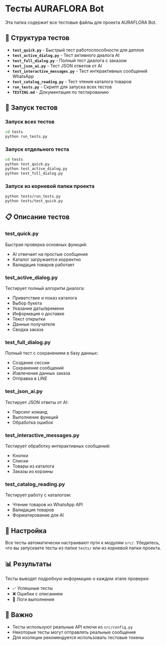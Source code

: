 # Тесты AURAFLORA Bot

Эта папка содержит все тестовые файлы для проекта AURAFLORA Bot.

## 📁 Структура тестов

- **`test_quick.py`** - Быстрый тест работоспособности для деплоя
- **`test_active_dialog.py`** - Тест активного диалога AI
- **`test_full_dialog.py`** - Полный тест диалога с заказом
- **`test_json_ai.py`** - Тест JSON ответов от AI
- **`test_interactive_messages.py`** - Тест интерактивных сообщений WhatsApp
- **`test_catalog_reading.py`** - Тест чтения каталога товаров
- **`run_tests.py`** - Скрипт для запуска всех тестов
- **`TESTING.md`** - Документация по тестированию

## 🚀 Запуск тестов

### Запуск всех тестов
```bash
cd tests
python run_tests.py
```

### Запуск отдельного теста
```bash
cd tests
python test_quick.py
python test_active_dialog.py
python test_full_dialog.py
```

### Запуск из корневой папки проекта
```bash
python tests/run_tests.py
python tests/test_quick.py
```

## 📋 Описание тестов

### test_quick.py
Быстрая проверка основных функций:
- AI отвечает на простые сообщения
- Каталог загружается корректно
- Валидация товаров работает

### test_active_dialog.py
Тестирует полный алгоритм диалога:
- Приветствие и показ каталога
- Выбор букета
- Указание даты/времени
- Информация о доставке
- Текст открытки
- Данные получателя
- Сводка заказа

### test_full_dialog.py
Полный тест с сохранением в базу данных:
- Создание сессии
- Сохранение сообщений
- Извлечение данных заказа
- Отправка в LINE

### test_json_ai.py
Тестирует JSON ответы от AI:
- Парсинг команд
- Выполнение функций
- Обработка ошибок

### test_interactive_messages.py
Тестирует обработку интерактивных сообщений:
- Кнопки
- Списки
- Товары из каталога
- Заказы из корзины

### test_catalog_reading.py
Тестирует работу с каталогом:
- Чтение товаров из WhatsApp API
- Валидация товаров
- Форматирование для AI

## 🔧 Настройка

Все тесты автоматически настраивают пути к модулям `src/`. 
Убедитесь, что вы запускаете тесты из папки `tests/` или из корневой папки проекта.

## 📊 Результаты

Тесты выводят подробную информацию о каждом этапе проверки:
- ✅ Успешные тесты
- ❌ Ошибки с описанием
- 📝 Логи выполнения

## 🚨 Важно

- Тесты используют реальные API ключи из `src/config.py`
- Некоторые тесты могут отправлять реальные сообщения
- Для изоляции рекомендуется использовать тестовые токены 